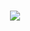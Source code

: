 <h1 align="center">
  <a href="https://www.error715.love/">
    <img src="https://readme-typing-svg.herokuapp.com/?lines=0 error ( s ) , 0 warning ( s ) .;欢迎您访问我的主页!&center=true&size=27">
  </a>
</h1>
